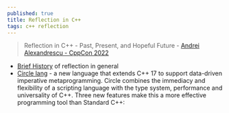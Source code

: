 ```yaml
---
published: true
title: Reflection in C++
tags: c++ reflection
---
```

> Reflection in C++ - Past, Present, and Hopeful Future - [Andrei Alexandrescu - CppCon 2022](https://www.youtube.com/watch?v=YXIVw6QFgAI)

- [Brief History](https://youtu.be/YXIVw6QFgAI?t=1944) of reflection in general
- [Circle lang](https://www.circle-lang.org/quickref.html) -  a new language that extends C++ 17 to support data-driven imperative metaprogramming. Circle combines the immediacy and flexibility of a scripting language with the type system, performance and universality of C++. Three new features make this a more effective programming tool than Standard C++: